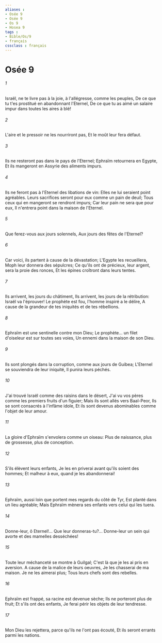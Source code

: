 ```yaml
---
aliases : 
- Osée 9
- Osée 9
- Os 9
- Hosea 9
tags : 
- Bible/Os/9
- français
cssclass : français
---
```


# Osée 9

###### 1
Israël, ne te livre pas à la joie, à l'allégresse, comme les peuples, De ce que tu t'es prostitué en abandonnant l'Eternel, De ce que tu as aimé un salaire impur dans toutes les aires à blé!
###### 2
L'aire et le pressoir ne les nourriront pas, Et le moût leur fera défaut.
###### 3
Ils ne resteront pas dans le pays de l'Eternel; Ephraïm retournera en Egypte, Et ils mangeront en Assyrie des aliments impurs.
###### 4
Ils ne feront pas à l'Eternel des libations de vin: Elles ne lui seraient point agréables. Leurs sacrifices seront pour eux comme un pain de deuil; Tous ceux qui en mangeront se rendront impurs; Car leur pain ne sera que pour eux, Il n'entrera point dans la maison de l'Eternel.
###### 5
Que ferez-vous aux jours solennels, Aux jours des fêtes de l'Eternel?
###### 6
Car voici, ils partent à cause de la dévastation; L'Egypte les recueillera, Moph leur donnera des sépulcres; Ce qu'ils ont de précieux, leur argent, sera la proie des ronces, Et les épines croîtront dans leurs tentes.
###### 7
Ils arrivent, les jours du châtiment, Ils arrivent, les jours de la rétribution: Israël va l'éprouver! Le prophète est fou, l'homme inspiré a le délire, A cause de la grandeur de tes iniquités et de tes rébellions.
###### 8
Ephraïm est une sentinelle contre mon Dieu; Le prophète... un filet d'oiseleur est sur toutes ses voies, Un ennemi dans la maison de son Dieu.
###### 9
Ils sont plongés dans la corruption, comme aux jours de Guibea; L'Eternel se souviendra de leur iniquité, Il punira leurs péchés.
###### 10
J'ai trouvé Israël comme des raisins dans le désert, J'ai vu vos pères comme les premiers fruits d'un figuier; Mais ils sont allés vers Baal-Peor, Ils se sont consacrés à l'infâme idole, Et ils sont devenus abominables comme l'objet de leur amour.
###### 11
La gloire d'Ephraïm s'envolera comme un oiseau: Plus de naissance, plus de grossesse, plus de conception.
###### 12
S'ils élèvent leurs enfants, Je les en priverai avant qu'ils soient des hommes; Et malheur à eux, quand je les abandonnerai!
###### 13
Ephraïm, aussi loin que portent mes regards du côté de Tyr, Est planté dans un lieu agréable; Mais Ephraïm mènera ses enfants vers celui qui les tuera.
###### 14
Donne-leur, ô Eternel!... Que leur donneras-tu?... Donne-leur un sein qui avorte et des mamelles desséchées!
###### 15
Toute leur méchanceté se montre à Guilgal; C'est là que je les ai pris en aversion. A cause de la malice de leurs oeuvres, Je les chasserai de ma maison. Je ne les aimerai plus; Tous leurs chefs sont des rebelles.
###### 16
Ephraïm est frappé, sa racine est devenue sèche; Ils ne porteront plus de fruit; Et s'ils ont des enfants, Je ferai périr les objets de leur tendresse.
###### 17
Mon Dieu les rejettera, parce qu'ils ne l'ont pas écouté, Et ils seront errants parmi les nations.
